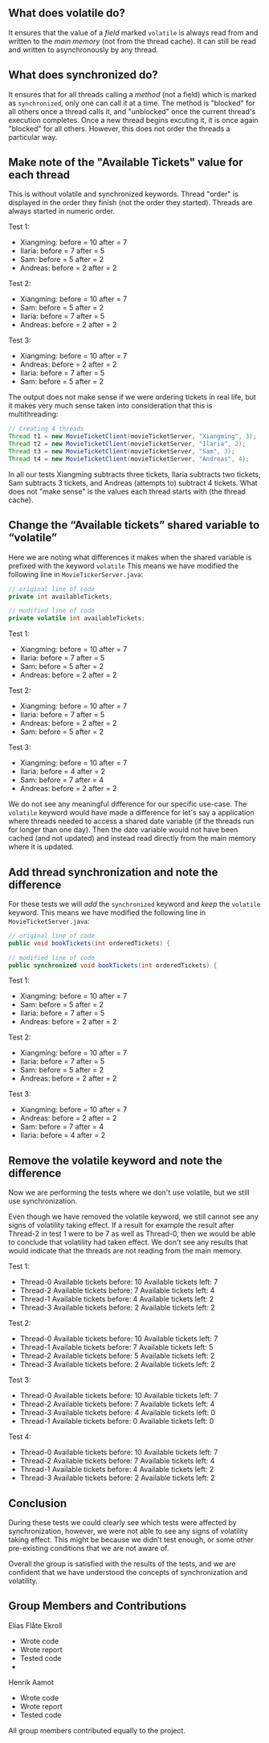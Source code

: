 ## What does volatile do?
It ensures that the value of a *field* marked `volatile` is always read from and written to the *main memory* (not from the thread cache).
It can still be read and written to asynchronously by any thread.

## What does synchronized do?
It ensures that for all threads calling a *method* (not a field) which is marked as `synchronized`, only one can call it at a time.
The method is "blocked" for all others once a thread calls it, and "unblocked" once the current thread's execution completes.
Once a new thread begins excuting it, it is once again "blocked" for all others.
However, this does not order the threads a particular way.


## Make note of the "Available Tickets" value for each thread

This is without volatile and synchronized keywords.
Thread "order" is displayed in the order they finish (not the order they started).
Threads are always started in numeric order.


Test 1:

* Xiangming: before = 10 after = 7
* Ilaria: before = 7 after = 5
* Sam: before = 5 after = 2
* Andreas: before = 2 after = 2

Test 2:

* Xiangming: before = 10 after = 7
* Sam: before = 5 after = 2
* Ilaria: before = 7 after = 5
* Andreas: before = 2 after = 2

Test 3:

* Xiangming: before = 10 after = 7
* Andreas: before = 2 after = 2
* Ilaria: before = 7 after = 5
* Sam: before = 5 after = 2

The output does not make sense if we were ordering tickets in real life, but it makes very much sense taken into consideration that this is multithreading:

```java
// Creating 4 threads
Thread t1 = new MovieTicketClient(movieTicketServer, "Xiangming", 3);
Thread t2 = new MovieTicketClient(movieTicketServer, "Ilaria", 2);
Thread t3 = new MovieTicketClient(movieTicketServer, "Sam", 3);
Thread t4 = new MovieTicketClient(movieTicketServer, "Andreas", 4);
```

In all our tests Xiangming subtracts three tickets, Ilaria subtracts two tickets, Sam subtracts 3 tickets, and Andreas (attempts to) subtract 4 tickets.
What does not "make sense" is the values each thread starts with (the thread cache).


## Change the “Available tickets” shared variable to “volatile”

Here we are noting what differences it makes when the shared variable is prefixed with the keyword `volatile`
This means we have modified the following line in `MovieTickerServer.java`:
```java
// original line of code
private int availableTickets;

// modified line of code
private volatile int availableTickets;
```

Test 1:

* Xiangming: before = 10 after = 7
* Ilaria: before = 7 after = 5
* Sam: before = 5 after = 2
* Andreas: before = 2 after = 2

Test 2:

* Xiangming: before = 10 after = 7
* Ilaria: before = 7 after = 5
* Andreas: before = 2 after = 2
* Sam: before = 5 after = 2

Test 3:

* Xiangming: before = 10 after = 7
* Ilaria: before = 4 after = 2
* Sam: before = 7 after = 4
* Andreas: before = 2 after = 2

We do not see any meaningful difference for our specific use-case.
The `volatile` keyword would have made a difference for let's say a application where threads needed to access a shared date variable (if the threads run for longer than one day).
Then the date variable would not have been cached (and not updated) and instead read directly from the main memory where it is updated.


## Add thread synchronization and note the difference

For these tests we will *add* the `synchronized` keyword and *keep* the `volatile` keyword.
This means we have modified the following line in `MovieTicketServer.java`:

```java
// original line of code
public void bookTickets(int orderedTickets) {

// modified line of code
public synchronized void bookTickets(int orderedTickets) {
```

Test 1:

* Xiangming: before = 10 after = 7
* Sam: before = 5 after = 2
* Ilaria: before = 7 after = 5
* Andreas: before = 2 after = 2

Test 2:

* Xiangming: before = 10 after = 7
* Ilaria: before = 7 after = 5
* Sam: before = 5 after = 2
* Andreas: before = 2 after = 2

Test 3:

* Xiangming: before = 10 after = 7
* Andreas: before = 2 after = 2
* Sam: before = 7 after = 4
* Ilaria: before = 4 after = 2



## Remove the volatile keyword and note the difference
Now we are performing the tests where we don't use volatile, but we still use synchronization.

Even though we have removed the volatile keyword, we still cannot see any signs of volatility taking effect.
If a result for example the result after Thread-2 in test 1 were to be 7 as well as Thread-0, 
then we would be able to conclude that volatility had taken effect. 
We don't see any results that would indicate that the threads are not reading from the main memory.

Test 1:

- Thread-0 Available tickets before: 10 Available tickets left: 7
- Thread-2 Available tickets before: 7 Available tickets left: 4
- Thread-1 Available tickets before: 4 Available tickets left: 2
- Thread-3 Available tickets before: 2 Available tickets left: 2


Test 2:

- Thread-0 Available tickets before: 10 Available tickets left: 7
- Thread-1 Available tickets before: 7 Available tickets left: 5
- Thread-2 Available tickets before: 5 Available tickets left: 2
- Thread-3 Available tickets before: 2 Available tickets left: 2

Test 3:

- Thread-0 Available tickets before: 10 Available tickets left: 7
- Thread-2 Available tickets before: 7 Available tickets left: 4
- Thread-3 Available tickets before: 4 Available tickets left: 0
- Thread-1 Available tickets before: 0 Available tickets left: 0

Test 4:

- Thread-0 Available tickets before: 10 Available tickets left: 7
- Thread-2 Available tickets before: 7 Available tickets left: 4
- Thread-1 Available tickets before: 4 Available tickets left: 2
- Thread-3 Available tickets before: 2 Available tickets left: 2

## Conclusion
During these tests we could clearly see which tests were affected by synchronization,
however, we were not able to see any signs of volatility taking effect.
This might be because we didn't test enough, or some other pre-existing conditions that we are not aware of.

Overall the group is satisfied with the results of the tests, and we are confident that we have understood the concepts of synchronization and volatility.


## Group Members and Contributions
Elias Flåte Ekroll
- Wrote code
- Wrote report
- Tested code
- 
Henrik Aamot
- Wrote code
- Wrote report
- Tested code

All group members contributed equally to the project.
